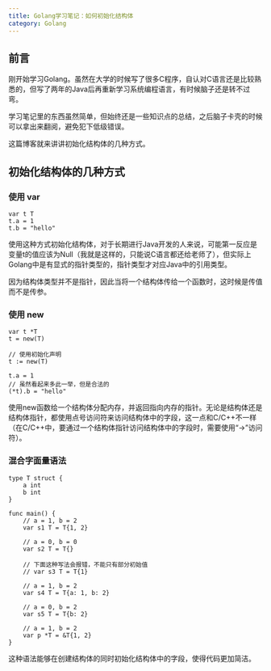 ```yaml
---
title: Golang学习笔记：如何初始化结构体
category: Golang
---
```


## 前言

刚开始学习Golang。虽然在大学的时候写了很多C程序，自认对C语言还是比较熟悉的，但写了两年的Java后再重新学习系统编程语言，有时候脑子还是转不过弯。

学习笔记里的东西虽然简单，但始终还是一些知识点的总结，之后脑子卡壳的时候可以拿出来翻阅，避免犯下低级错误。

这篇博客就来讲讲初始化结构体的几种方式。

## 初始化结构体的几种方式

### 使用 var

```
var t T
t.a = 1
t.b = "hello"
```

使用这种方式初始化结构体，对于长期进行Java开发的人来说，可能第一反应是变量t的值应该为Null（我就是这样的，只能说C语言都还给老师了），但实际上Golang中是有显式的指针类型的，指针类型才对应Java中的引用类型。

因为结构体类型并不是指针，因此当将一个结构体传给一个函数时，这时候是传值而不是传参。

### 使用 new

```
var t *T
t = new(T)

// 使用初始化声明
t := new(T)

t.a = 1
// 虽然看起来多此一举，但是合法的
(*t).b = "hello"
```

使用new函数给一个结构体分配内存，并返回指向内存的指针。无论是结构体还是结构体指针，都使用点号访问符来访问结构体中的字段，这一点和C/C++不一样（在C/C++中，要通过一个结构体指针访问结构体中的字段时，需要使用“->”访问符）。

### 混合字面量语法

```
type T struct {
    a int
    b int
}

func main() {
    // a = 1, b = 2
    var s1 T = T{1, 2}

    // a = 0, b = 0
    var s2 T = T{}

    // 下面这种写法会报错，不能只有部分初始值
    // var s3 T = T{1}

    // a = 1, b = 2
    var s4 T = T{a: 1, b: 2}

    // a = 0, b = 2
    var s5 T = T{b: 2}

    // a = 1, b = 2
    var p *T = &T{1, 2}
}
```

这种语法能够在创建结构体的同时初始化结构体中的字段，使得代码更加简洁。



